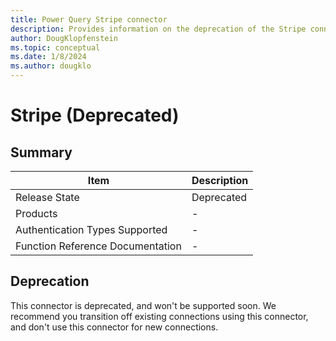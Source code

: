 ```yaml
---
title: Power Query Stripe connector
description: Provides information on the deprecation of the Stripe connector.
author: DougKlopfenstein
ms.topic: conceptual
ms.date: 1/8/2024
ms.author: dougklo
---
```


# Stripe (Deprecated)

## Summary

| Item | Description |
| ---- | ----------- |
| Release State | Deprecated |
| Products | - |
| Authentication Types Supported | - |
| Function Reference Documentation | - |

## Deprecation

This connector is deprecated, and won't be supported soon. We recommend you transition off existing connections using this connector, and don't use this connector for new connections.  
